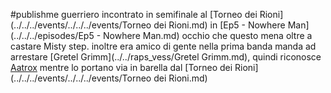 #publishme 
guerriero incontrato in semifinale al [Torneo dei Rioni](../../../events/../../../events/Torneo dei Rioni.md) in [Ep5 - Nowhere Man](../../../episodes/Ep5 - Nowhere Man.md)
occhio che questo mena oltre a castare Misty step. inoltre era amico di gente nella prima banda manda ad arrestare [Gretel Grimm](../../raps_vess/Gretel Grimm.md), quindi riconosce [Aatrox](../../wapagos/Aatrox.md) mentre lo portano via in barella dal [Torneo dei Rioni](../../../events/../../../events/Torneo dei Rioni.md)